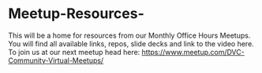 # Meetup-Resources-
This will be a home for resources from our Monthly Office Hours Meetups. You will find all available links, repos, slide decks and link to the video here. To join us at our next meetup head here: https://www.meetup.com/DVC-Community-Virtual-Meetups/
